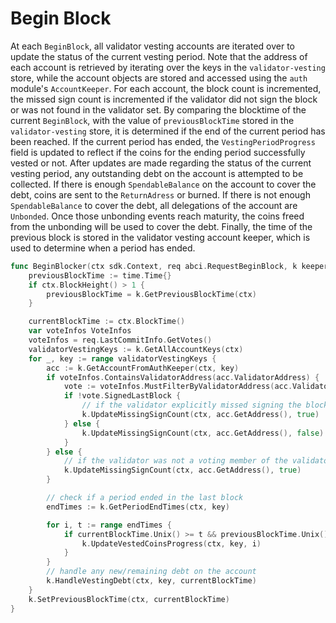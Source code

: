 # Begin Block

At each `BeginBlock`, all validator vesting accounts are iterated over to update the status of the current vesting period. Note that the address of each account is retrieved by iterating over the keys in the `validator-vesting` store, while the account objects are stored and accessed using the `auth` module's `AccountKeeper`. For each account, the block count is incremented, the missed sign count is incremented if the validator did not sign the block or was not found in the validator set. By comparing the blocktime of the current `BeginBlock`, with the value of `previousBlockTime` stored in the `validator-vesting` store, it is determined if the end of the current period has been reached. If the current period has ended, the `VestingPeriodProgress` field is updated to reflect if the coins for the ending period successfully vested or not. After updates are made regarding the status of the current vesting period, any outstanding debt on the account is attempted to be collected. If there is enough `SpendableBalance` on the account to cover the debt, coins are sent to the `ReturnAdress` or burned. If there is not enough `SpendableBalance` to cover the debt, all delegations of the account are `Unbonded`. Once those unbonding events reach maturity, the coins freed from the unbonding will be used to cover the debt. Finally, the time of the previous block is stored in the validator vesting account keeper, which is used to determine when a period has ended.

```go
func BeginBlocker(ctx sdk.Context, req abci.RequestBeginBlock, k keeper.Keeper) {
	previousBlockTime := time.Time{}
	if ctx.BlockHeight() > 1 {
		previousBlockTime = k.GetPreviousBlockTime(ctx)
	}

	currentBlockTime := ctx.BlockTime()
	var voteInfos VoteInfos
	voteInfos = req.LastCommitInfo.GetVotes()
	validatorVestingKeys := k.GetAllAccountKeys(ctx)
	for _, key := range validatorVestingKeys {
		acc := k.GetAccountFromAuthKeeper(ctx, key)
		if voteInfos.ContainsValidatorAddress(acc.ValidatorAddress) {
			vote := voteInfos.MustFilterByValidatorAddress(acc.ValidatorAddress)
			if !vote.SignedLastBlock {
				// if the validator explicitly missed signing the block, increment the missing sign count
				k.UpdateMissingSignCount(ctx, acc.GetAddress(), true)
			} else {
				k.UpdateMissingSignCount(ctx, acc.GetAddress(), false)
			}
		} else {
			// if the validator was not a voting member of the validator set, increment the missing sign count
			k.UpdateMissingSignCount(ctx, acc.GetAddress(), true)
		}

		// check if a period ended in the last block
		endTimes := k.GetPeriodEndTimes(ctx, key)

		for i, t := range endTimes {
			if currentBlockTime.Unix() >= t && previousBlockTime.Unix() < t {
				k.UpdateVestedCoinsProgress(ctx, key, i)
			}
		}
		// handle any new/remaining debt on the account
		k.HandleVestingDebt(ctx, key, currentBlockTime)
	}
	k.SetPreviousBlockTime(ctx, currentBlockTime)
}
```

